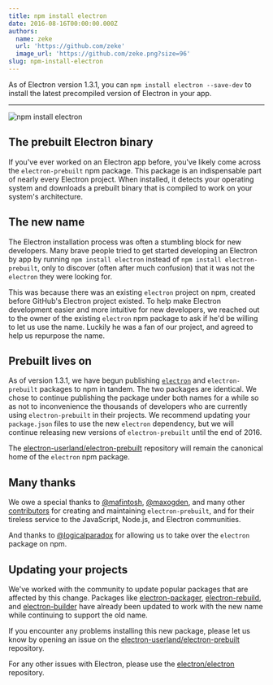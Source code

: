 ```yaml
---
title: npm install electron
date: 2016-08-16T00:00:00.000Z
authors:
  name: zeke
  url: 'https://github.com/zeke'
  image_url: 'https://github.com/zeke.png?size=96'
slug: npm-install-electron
---
```

As of Electron version 1.3.1, you can `npm install electron --save-dev` to
install the latest precompiled version of Electron in your app.

---

![npm install electron](https://cloud.githubusercontent.com/assets/378023/17259327/3e3196be-55cb-11e6-8156-525e9c45e66e.png)

## The prebuilt Electron binary

If you've ever worked on an Electron app before, you've likely come across the
`electron-prebuilt` npm package. This package is an indispensable part of nearly
every Electron project. When installed, it detects your operating system
and downloads a prebuilt binary that is compiled to work on your system's
architecture.

## The new name

The Electron installation process was often a stumbling block for new developers.
Many brave people tried to get started developing an Electron by app by running
`npm install electron` instead of `npm install electron-prebuilt`,
only to discover (often after much confusion) that it was not the `electron`
they were looking for.

This was because there was an existing `electron` project on npm,
created before GitHub's Electron project existed. To help make Electron
development easier and more intuitive for new developers, we reached out to the
owner of the existing `electron` npm package to ask if he'd be willing to let us use
the name. Luckily he was a fan of our project, and agreed to help us repurpose
the name.

## Prebuilt lives on

As of version 1.3.1, we have begun publishing
[`electron`](https://www.npmjs.com/package/electron) and `electron-prebuilt`
packages to npm in tandem. The two packages are identical. We chose to continue publishing
the package under both names for a while so as not to inconvenience the
thousands of developers who are currently using `electron-prebuilt` in their projects.
We recommend updating your `package.json` files to use the  new `electron` dependency,
but we will continue releasing new versions of `electron-prebuilt` until the
end of 2016.

The [electron-userland/electron-prebuilt](https://github.com/electron-userland/electron-prebuilt)
repository will remain the canonical home of the `electron` npm package.

## Many thanks

We owe a special thanks to [@mafintosh](https://github.com/mafintosh),
[@maxogden](https://github.com/maxogden), and many other [contributors](https://github.com/electron-userland/electron-prebuilt/graphs/contributors)
for creating and maintaining `electron-prebuilt`, and for their tireless service
to the JavaScript, Node.js, and Electron communities.

And thanks to [@logicalparadox](https://github.com/logicalparadox) for allowing
us to take over the `electron` package on npm.

## Updating your projects

We've worked with the community to update popular packages that are affected
by this change. Packages like
[electron-packager](https://github.com/electron-userland/electron-packager),
[electron-rebuild](https://github.com/electron/electron-rebuild), and
[electron-builder](https://github.com/electron-userland/electron-builder)
have already been updated to work with the new name while continuing to support
the old name.

If you encounter any problems installing this new package, please let us know by
opening an issue on the
[electron-userland/electron-prebuilt](https://github.com/electron-userland/electron-prebuilt/issues)
repository.

For any other issues with Electron,
please use the [electron/electron](https://github.com/electron/electron/issues)
repository.
